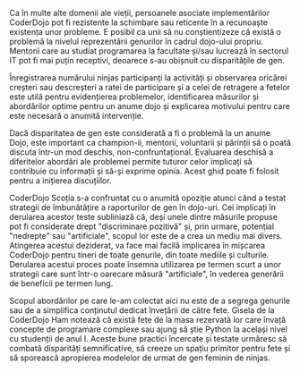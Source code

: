 Ca în multe alte domenii ale vieții, persoanele asociate implementărilor CoderDojo pot fi rezistente la schimbare sau reticente în a recunoaște existența unor probleme. E posibil ca unii să nu conștientizeze că există o problemă la nivelul reprezentării genurilor în cadrul dojo-ului propriu. Mentorii care au studiat programarea la facultate și/sau lucrează în sectorul IT pot fi mai puțin receptivi, deoarece s-au obișnuit cu disparitățile de gen.

Înregistrarea numărului ninjas participanți la activități și observarea oricărei creșteri sau descreșteri a ratei de participare și a celei de retragere a fetelor este utilă pentru evidențierea problemelor, identificarea măsurilor și abordărilor optime pentru un anume dojo și explicarea motivului pentru care este necesară o anumită intervenție.

Dacă disparitatea de gen este considerată a fi o problemă la un anume Dojo, este important ca champion-ii, mentorii, voluntarii și părinții să o poată discuta într-un mod deschis, non-confruntațional. Evaluarea deschisă a diferitelor abordări ale problemei permite tuturor celor implicați să contribuie cu informații și să-și exprime opinia. Acest ghid poate fi folosit pentru a inițierea discuțiilor.

CoderDojo Scoția s-a confruntat cu o anumită opoziție atunci când a testat strategii de îmbunătățire a raporturilor de gen în dojo-uri. Cei implicați în derularea acestor teste subliniază că, deși unele dintre măsurile propuse pot fi considerate drept "discriminare pozitivă" și, prin urmare, potențial "nedrepte" sau "artificiale", scopul lor este de a crea un mediu mai divers. Atingerea acestui deziderat, va face mai facilă implicarea în mișcarea CoderDojo pentru tineri de toate genurile, din toate mediile și culturile. Derularea acestui proces poate însemna utilizarea pe termen scurt a unor strategii care sunt într-o oarecare măsură "artificiale", în vederea generării de beneficii pe termen lung.

Scopul abordărilor pe care le-am colectat aici nu este de a segrega genurile sau de a simplifica conținutul dedicat învețării de către fete. Gisela de la CoderDojo Ham notează că există fete de la masa rezervată lor care învață concepte de programare complexe sau ajung să știe Python la același nivel cu studenții de anul I. Aceste bune practici încercate și testate urmăresc să combată disparități semnificative, să creeze un spațiu primitor pentru fete și să sporească apropierea modelelor de urmat de gen feminin de ninjas.

